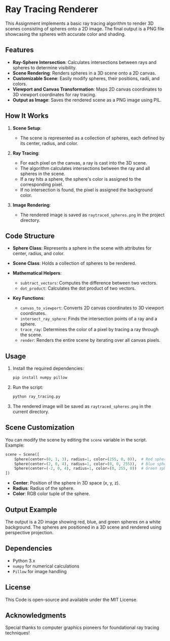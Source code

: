 # Ray Tracing Renderer

This Assignment implements a basic ray tracing algorithm to render 3D scenes consisting of spheres onto a 2D image. The final output is a PNG file showcasing the spheres with accurate color and shading.

## Features
- **Ray-Sphere Intersection**: Calculates intersections between rays and spheres to determine visibility.
- **Scene Rendering**: Renders spheres in a 3D scene onto a 2D canvas.
- **Customizable Scene**: Easily modify spheres, their positions, radii, and colors.
- **Viewport and Canvas Transformation**: Maps 2D canvas coordinates to 3D viewport coordinates for ray tracing.
- **Output as Image**: Saves the rendered scene as a PNG image using PIL.

## How It Works
1. **Scene Setup**:
   - The scene is represented as a collection of spheres, each defined by its center, radius, and color.

2. **Ray Tracing**:
   - For each pixel on the canvas, a ray is cast into the 3D scene.
   - The algorithm calculates intersections between the ray and all spheres in the scene.
   - If a ray hits a sphere, the sphere's color is assigned to the corresponding pixel.
   - If no intersection is found, the pixel is assigned the background color.

3. **Image Rendering**:
   - The rendered image is saved as `raytraced_spheres.png` in the project directory.

## Code Structure
- **Sphere Class**:
  Represents a sphere in the scene with attributes for center, radius, and color.

- **Scene Class**:
  Holds a collection of spheres to be rendered.

- **Mathematical Helpers**:
  - `subtract_vectors`: Computes the difference between two vectors.
  - `dot_product`: Calculates the dot product of two vectors.

- **Key Functions**:
  - `canvas_to_viewport`: Converts 2D canvas coordinates to 3D viewport coordinates.
  - `intersect_ray_sphere`: Finds the intersection points of a ray and a sphere.
  - `trace_ray`: Determines the color of a pixel by tracing a ray through the scene.
  - `render`: Renders the entire scene by iterating over all canvas pixels.

## Usage
1. Install the required dependencies:
   ```bash
   pip install numpy pillow
   ```

2. Run the script:
   ```bash
   python ray_tracing.py
   ```

3. The rendered image will be saved as `raytraced_spheres.png` in the current directory.

## Scene Customization
You can modify the scene by editing the `scene` variable in the script. Example:
```python
scene = Scene([
    Sphere(center=(0, 1, 3), radius=1, color=(255, 0, 0)),  # Red sphere
    Sphere(center=(2, 0, 4), radius=1, color=(0, 0, 255)),  # Blue sphere
    Sphere(center=(-2, 0, 4), radius=1, color=(0, 255, 0))  # Green sphere
])
```
- **Center**: Position of the sphere in 3D space (x, y, z).
- **Radius**: Radius of the sphere.
- **Color**: RGB color tuple of the sphere.

## Output Example
The output is a 2D image showing red, blue, and green spheres on a white background. The spheres are positioned in a 3D scene and rendered using perspective projection.

## Dependencies
- Python 3.x
- `numpy` for numerical calculations
- `Pillow` for image handling

## License
This Code is open-source and available under the MIT License.

## Acknowledgments
Special thanks to computer graphics pioneers for foundational ray tracing techniques!

